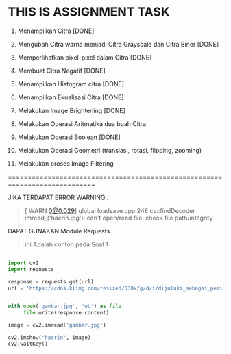 # THIS IS ASSIGNMENT TASK

1.  Menampilkan Citra [DONE]

2.  Mengubah Citra warna menjadi Citra Grayscale dan Citra Biner [DONE]

3.  Memperlihatkan pixel-pixel dalam Citra [DONE]

4.  Membuat Citra Negatif [DONE]

5.  Menampilkan Histogram citra [DONE]

6.  Menampilkan Ekualisasi Citra [DONE]

7.  Melakukan Image Brightening [DONE]

8.  Melakukan Operasi Aritmatika dua buah Citra

9.  Melakukan Operasi Boolean [DONE]

10. Melakukan Operasi Geometri (translasi, rotasi, flipping, zooming)

11. Melakukan proses Image Filtering

============================================================================

JIKA TERDAPAT ERROR WARNING :

> [ WARN:0@0.029] global loadsave.cpp:248 cv::findDecoder imread\_('haerin.jpg'): can't open/read file: check file path/integrity

DAPAT GUNAKAN Module Requests

> ini Adalah contoh pada Soal 1

```python

import cv2
import requests

response = requests.get(url)
url = 'https://cdns.klimg.com/resized/630x/g/d/i/dijuluki_sebagai_pemilik_fairy_voice_intip_8_potret_swag_haerin_newjeans/haerin_newjeans-20230725-002-non_fotografer_kly.jpg'


with open('gambar.jpg', 'wb') as file:
     file.write(response.content)

image = cv2.imread('gambar.jpg')

cv2.imshow("haerin", image)
cv2.waitKey()

```
